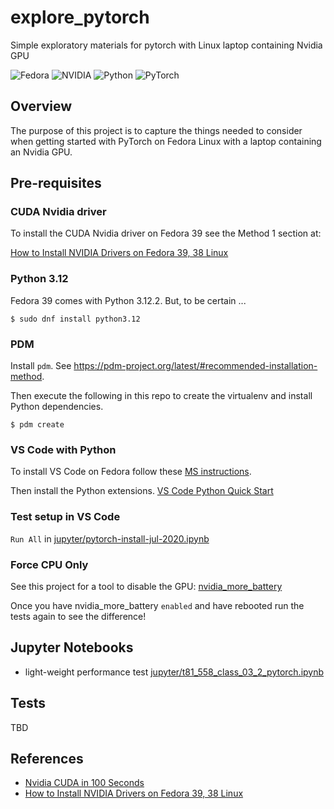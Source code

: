 # explore_pytorch
Simple exploratory materials for pytorch with Linux laptop containing Nvidia GPU

![Fedora](https://img.shields.io/badge/Fedora-39-51A2DA?logo=Fedora)
![NVIDIA](https://img.shields.io/badge/nvidia-GeoForce%20RTX%203050%20Ti%20Mobile-76B900?logo=NVIDIA)
![Python](https://img.shields.io/python/required-version-toml?tomlFilePath=https%3A%2F%2Fraw.githubusercontent.com%2Fklmcwhirter%2Fexplore_pytorch%2Fmaster%2Fpyproject.toml&logo=Python)
![PyTorch](https://img.shields.io/badge/PyTorch-2.2-EE4C2C?logo=PyTorch)


## Overview
The purpose of this project is to capture the things needed to consider when getting started with PyTorch on Fedora Linux with a laptop containing an Nvidia GPU.

## Pre-requisites

### CUDA Nvidia driver
To install the CUDA Nvidia driver on Fedora 39 see the Method 1 section at:

[How to Install NVIDIA Drivers on Fedora 39, 38 Linux](https://www.linuxcapable.com/how-to-install-nvidia-drivers-on-fedora-linux/)

### Python 3.12
Fedora 39 comes with Python 3.12.2. But, to be certain ...

```
$ sudo dnf install python3.12
```

### PDM
Install `pdm`. See https://pdm-project.org/latest/#recommended-installation-method.

Then execute the following in this repo to create the virtualenv and install Python dependencies.

```
$ pdm create
```

### VS Code with Python
To install VS Code on Fedora follow these [MS instructions](https://code.visualstudio.com/docs/setup/linux#_rhel-fedora-and-centos-based-distributions).

Then install the Python extensions.
[VS Code Python Quick Start](https://code.visualstudio.com/docs/python/python-quick-start)

### Test setup in VS Code
`Run All` in [jupyter/pytorch-install-jul-2020.ipynb](./jupyter/pytorch-install-jul-2020.ipynb)

### Force CPU Only
See this project for a tool to disable the GPU: [nvidia_more_battery](https://github.com/klmcwhirter/nvidia-more-battery)

Once you have nvidia_more_battery `enabled` and have rebooted run the tests again to see the difference!

## Jupyter Notebooks
* light-weight performance test [jupyter/t81_558_class_03_2_pytorch.ipynb](./jupyter/t81_558_class_03_2_pytorch.ipynb)

## Tests
TBD

## References
* [Nvidia CUDA in 100 Seconds](https://youtu.be/pPStdjuYzSI)
* [How to Install NVIDIA Drivers on Fedora 39, 38 Linux](https://www.linuxcapable.com/how-to-install-nvidia-drivers-on-fedora-linux/)
